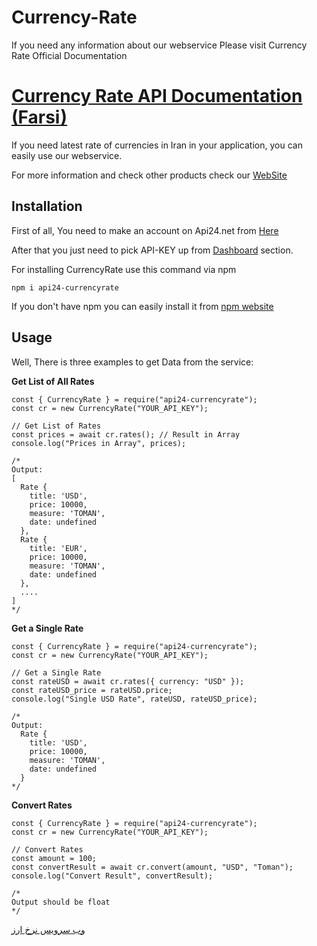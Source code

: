 # Currency-Rate

If you need any information about our webservice Please visit Currency Rate Official Documentation

# <a href="https://api24.net/api/currency-gold-rate#help">Currency Rate API Documentation (Farsi)</a>

If you need latest rate of currencies in Iran in your application, you can easily use our webservice.

For more information and check other products check our [WebSite](https://api24.net)

## Installation

<p>
First of all, You need to make an account on Api24.net from <a href="https://api24.net/register">Here</a>
</p>
<p>
After that you just need to pick API-KEY up from <a href="https://api24.net/p/dashboard">Dashboard</a> section.
</p>

<p> For installing CurrencyRate use this command via npm </p>

```node
npm i api24-currencyrate
```

If you don't have npm you can easily install it from [npm website](https://www.npmjs.com/)

## Usage

Well, There is three examples to get Data from the service:

<b>Get List of All Rates</b>

```node
const { CurrencyRate } = require("api24-currencyrate");
const cr = new CurrencyRate("YOUR_API_KEY");

// Get List of Rates
const prices = await cr.rates(); // Result in Array
console.log("Prices in Array", prices);

/*
Output:
[
  Rate {
    title: 'USD',
    price: 10000,
    measure: 'TOMAN',
    date: undefined
  },
  Rate {
    title: 'EUR',
    price: 10000,
    measure: 'TOMAN',
    date: undefined
  },
  ....
]
*/
```

<b>Get a Single Rate</b>

```node
const { CurrencyRate } = require("api24-currencyrate");
const cr = new CurrencyRate("YOUR_API_KEY");

// Get a Single Rate
const rateUSD = await cr.rates({ currency: "USD" });
const rateUSD_price = rateUSD.price;
console.log("Single USD Rate", rateUSD, rateUSD_price);

/*
Output:
  Rate {
    title: 'USD',
    price: 10000,
    measure: 'TOMAN',
    date: undefined
  }
*/
```

<b>Convert Rates</b>

```node
const { CurrencyRate } = require("api24-currencyrate");
const cr = new CurrencyRate("YOUR_API_KEY");

// Convert Rates
const amount = 100;
const convertResult = await cr.convert(amount, "USD", "Toman");
console.log("Convert Result", convertResult);

/*
Output should be float
*/
```

<a href="https://api24.net/api/currency-gold-rate" title="وب سرویس نرخ ارز">وب سرویس نرخ ارز</a>
